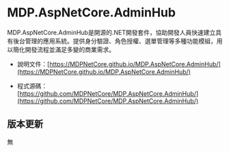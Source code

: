 # MDP.AspNetCore.AdminHub

MDP.AspNetCore.AdminHub是開源的.NET開發套件，協助開發人員快速建立具有後台管理的應用系統。提供身分驗證、角色授權、選單管理等多種功能模組，用以簡化開發流程並滿足多變的商業需求。

- 說明文件：[https://MDPNetCore.github.io/MDP.AspNetCore.AdminHub/](https://MDPNetCore.github.io/MDP.AspNetCore.AdminHub/)

- 程式源碼：[https://github.com/MDPNetCore/MDP.AspNetCore.AdminHub/](https://github.com/MDPNetCore/MDP.AspNetCore.AdminHub/)


## 版本更新

無